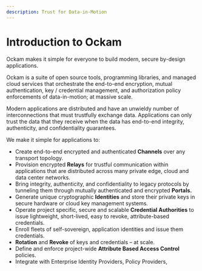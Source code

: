 ```yaml
---
description: Trust for Data-in-Motion
---
```


# Introduction to Ockam

Ockam makes it simple for everyone to build modern, secure by-design applications.

Ockam is a suite of open source tools, programming libraries, and managed cloud services that orchestrate the end-to-end encryption, mutual authentication, key / credential management, and authorization policy enforcements of data-in-motion; at massive scale.

Modern applications are distributed and have an unwieldy number of interconnections that must trustfully exchange data. Applications can only trust the data that they receive when the data has end-to-end integrity, authenticity, and confidentiality guarantees.

We make it simple for applications to:

* Create end-to-end encrypted and authenticated **Channels** over any transport topology.
* Provision encrypted **Relays** for trustful communication within applications that are distributed across many private edge, cloud and data center networks.
* Bring integrity, authenticity, and confidentiality to legacy protocols by tunneling them through mutually authenticated and encrypted **Portals.**
* Generate unique cryptographic **Identities** and store their private keys in secure hardware or cloud key management systems.
* Operate project specific, secure and scalable **Credential Authorities** to issue lightweight, short-lived, easy to revoke, attribute-based credentials.
* Enroll fleets of self-sovereign, application identities and issue them credentials.
* **Rotation** and **Revoke** of keys and credentials – at scale.
* Define and enforce project-wide **Attribute Based Access Control** policies.
* Integrate with Enterprise Identity Providers, Policy Providers,&#x20;

<mark style="background-color:yellow;"></mark>
